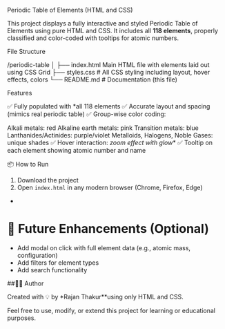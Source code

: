 Periodic Table of Elements (HTML and  CSS)

This project displays a fully interactive and styled Periodic Table of Elements using pure HTML and CSS. It includes all **118 elements**, properly classified and color-coded with tooltips for atomic numbers.


File Structure


/periodic-table
│
├── index.html        Main HTML file with elements laid out using CSS Grid
├── styles.css       # All CSS styling including layout, hover effects, colors
└── README.md        # Documentation (this file)

Features

 ✅ Fully populated with *all 118 elements
 ✅ Accurate layout and spacing (mimics real periodic table)
 ✅ Group-wise color coding:

Alkali metals: red
   Alkaline earth metals: pink
   Transition metals: blue
   Lanthanides/Actinides: purple/violet
   Metalloids, Halogens, Noble Gases: unique shades
 ✅ Hover interaction: *zoom effect with glow**
 ✅ Tooltip on each element showing atomic number and name



 📦 How to Run
1. Download the project
2. Open `index.html` in any modern browser (Chrome, Firefox, Edge)

-
# 🧩 Future Enhancements (Optional)

* Add modal on click with full element data (e.g., atomic mass, configuration)
* Add filters for element types
* Add search functionality



##👨‍💻 Author

Created with 💡 by *Rajan Thakur**using only HTML and CSS.



Feel free to use, modify, or extend this project for learning or educational purposes.

